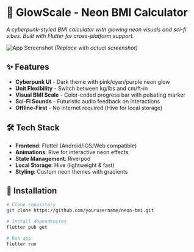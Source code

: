 # 🔮 GlowScale - Neon BMI Calculator 

*A cyberpunk-styled BMI calculator with glowing neon visuals and sci-fi vibes. Built with Flutter for cross-platform support.*

![App Screenshot](https://via.placeholder.com/800x500/0A0A1A/00FEFE?text=NeonBMI+Preview) *(Replace with actual screenshot)*

## ✨ Features
- **Cyberpunk UI** - Dark theme with pink/cyan/purple neon glow
- **Unit Flexibility** - Switch between kg/lbs and cm/ft-in
- **Visual BMI Scale** - Color-coded progress bar with pulsating marker
- **Sci-Fi Sounds** - Futuristic audio feedback on interactions
- **Offline-First** - No internet required (Hive for local storage)

## 🛠 Tech Stack
- **Frontend**: Flutter (Android/iOS/Web compatible)
- **Animations**: Rive for interactive neon effects
- **State Management**: Riverpod
- **Local Storage**: Hive (lightweight & fast)
- **Styling**: Custom neon themes with gradients

## 🚀 Installation
```bash
# Clone repository
git clone https://github.com/yourusername/neon-bmi.git

# Install dependencies
flutter pub get

# Run app
flutter run
